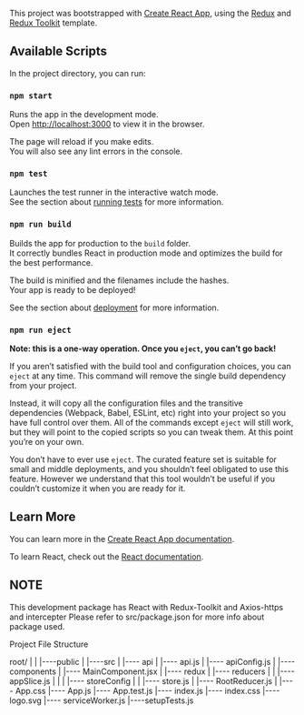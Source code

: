 This project was bootstrapped with [Create React App](https://github.com/facebook/create-react-app), using the [Redux](https://redux.js.org/) and [Redux Toolkit](https://redux-toolkit.js.org/) template.

## Available Scripts

In the project directory, you can run:

### `npm start`

Runs the app in the development mode.<br />
Open [http://localhost:3000](http://localhost:3000) to view it in the browser.

The page will reload if you make edits.<br />
You will also see any lint errors in the console.

### `npm test`

Launches the test runner in the interactive watch mode.<br />
See the section about [running tests](https://facebook.github.io/create-react-app/docs/running-tests) for more information.

### `npm run build`

Builds the app for production to the `build` folder.<br />
It correctly bundles React in production mode and optimizes the build for the best performance.

The build is minified and the filenames include the hashes.<br />
Your app is ready to be deployed!

See the section about [deployment](https://facebook.github.io/create-react-app/docs/deployment) for more information.

### `npm run eject`

**Note: this is a one-way operation. Once you `eject`, you can’t go back!**

If you aren’t satisfied with the build tool and configuration choices, you can `eject` at any time. This command will remove the single build dependency from your project.

Instead, it will copy all the configuration files and the transitive dependencies (Webpack, Babel, ESLint, etc) right into your project so you have full control over them. All of the commands except `eject` will still work, but they will point to the copied scripts so you can tweak them. At this point you’re on your own.

You don’t have to ever use `eject`. The curated feature set is suitable for small and middle deployments, and you shouldn’t feel obligated to use this feature. However we understand that this tool wouldn’t be useful if you couldn’t customize it when you are ready for it.

## Learn More

You can learn more in the [Create React App documentation](https://facebook.github.io/create-react-app/docs/getting-started).

To learn React, check out the [React documentation](https://reactjs.org/).


## NOTE

This development package has React with Redux-Toolkit and Axios-https and intercepter
Please refer to src/package.json for more info about package used.

Project File Structure

 root/
  |
  |
  |----public
  |
  |----src 
  |     |---- api
        |      |---- api.js
        |      |---- apiConfig.js
        |
        |---- components
        |       |---- MainComponent.jsx
        |
        |---- redux
        |       |---- reducers
        |       |        |---- appSlice.js
        |       |
        |       |---- storeConfig
        |       |        |---- store.js
        |       |---- RootReducer.js
        |
        |---- App.css
        |---- App.js
        |---- App.test.js
        |---- index.js
        |---- index.css
        |---- logo.svg
        |---- serviceWorker.js
        |----setupTests.js
